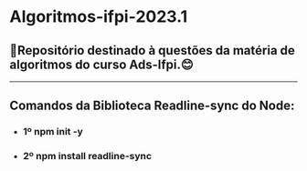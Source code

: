 # Algoritmos-ifpi-2023.1
## 📂Repositório destinado à questões da matéria de algoritmos do curso Ads-Ifpi.😊

---
## Comandos da Biblioteca Readline-sync do Node:
- ### 1º npm init -y
- ### 2º npm install readline-sync
